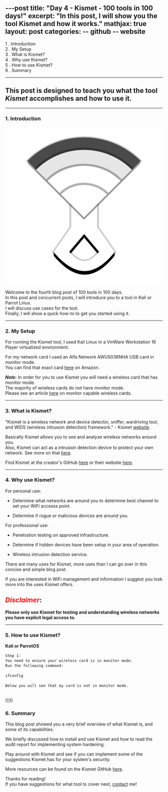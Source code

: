 ---post
title:  "Day 4 - Kismet - 100 tools in 100 days!"
excerpt: "In this post, I will show you the tool Kismet and how it works."
mathjax: true
layout: post
categories:
    -- github
    -- website
---

1 . Introduction
<br>
2 . My Setup
<br>
3 . What is Kismet?
<br>
4 . Why use Kismet?
<br>
5 . How to use Kismet?
<br>
6 . Summary

---

## This post is designed to teach you what the tool *Kismet* accomplishes and how to use it.

---

### 1. **Introduction**

![](https://raw.githubusercontent.com/matthewomccorkle/matthewomccorkle.github.io/master/_posts/assets/100%20tools/kismet/kismet1.png)

Welcome to the fourth blog post of 100 tools in 100 days.<br> 
In this post and concurrent posts, I will introduce you to a tool in Kali or Parrot Linux. <br>
I will discuss use cases for the tool.<br> 
Finally, I will show a quick how-to to get you started using it. 

---

### 2. **My Setup**

For running the Kismet tool, I used Kali Linux in a VmWare Workstation 16 Player virtualized environment. 

For my network card I used an Alfa Network AWUS036NHA USB card in monitor mode.<br> 
You can find that exact card [here](https://www.amazon.com/Alfa-AWUS036NHA-Wireless-USB-Adaptor/dp/B004Y6MIXS) on Amazon.

***Note***: In order for you to use Kismet you will need a wireless card that has monitor mode. <br>
The majority of wireless cards do not have monitor mode. 
<br>Please see an article [here](https://deviwiki.com/wiki/List_of_Wireless_Adapters_That_Support_Monitor_Mode_and_Packet_Injection) on monitor capable wireless cards.

---

### 3. **What is Kismet?**

"Kismet is a wireless network and device detector, sniffer, wardriving tool, and WIDS (wireless intrusion detection) framework." - Kismet [website](https://www.kismetwireless.net/).

Basically Kismet allows you to see and analyze wireless networks around you.<br>
Also, Kismet can act as a intrusion detection device to protect your own network. See more on that [here](https://www.freecodecamp.org/news/wireless-security-using-raspberry-pi-4-kismet-and-python/).

Find Kismet at the creator's GitHub [here](https://github.com/kismetwireless/kismet) or their website [here](https://www.kismetwireless.net/).

---

### 4. **Why use Kismet?**

For personal use:

- Determine what networks are around you to determine best channel to set your WiFi accesss point.

- Determine if rogue or malicious devices are around you.

For professional use:

- Penetration testing on approved infrastructure.

- Determine if hidden devices have been setup in your area of operation.

- Wireless intrusion detection service.

There are many uses for Kismet, more uses than I can go over in this concise and simple blog post.

If you are interested in WiFi management and information I suggest you look more into the uses Kismet offers. 

## <span style="color:red">***Disclaimer***</span>:<br>
**Please only use Kismet for testing and understanding wireless networks you have explicit legal access to.**

---

### 5. **How to use Kismet?**

**Kali or ParrotOS**
    
    Step 1: 
    You need to ensure your wireless card is in monitor mode.
    Run the following command:

    ifconfig

    Below you will see that my card is not in monitor mode.
<br>
![]()

### 6. **Summary**

This blog post showed you a very brief overview of what Kismet is, and some of its capabilities.

We briefly discussed how to install and use Kismet and how to read the audit report for implementing system hardening. 

Play around with Kismet and see if you can implement some of the suggestions Kismet has for your system's security. 

More resources can be found on the Kismet GitHub [here](https://github.com/CISOfy/Kismet).<br>

Thanks for reading!<br>
If you have suggestions for what tool to cover next, [contact](mailto:matthew.o.mccorkle@gmail.com) me!